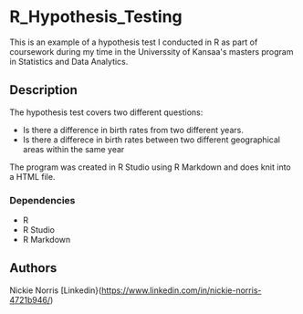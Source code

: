 # R_Hypothesis_Testing

This is an example of a hypothesis test I conducted in R as part of coursework during my time in the Universsity of Kansaa's masters program in Statistics and Data Analytics.

## Description

The hypothesis test covers two different questions:
* Is there a difference in birth rates from two different years.
* Is there a differece in birth rates between two different geographical areas within the same year

The program was created in R Studio using R Markdown and does knit into a HTML file. 

### Dependencies

* R
* R Studio
* R Markdown

## Authors

Nickie Norris
[Linkedin}(https://www.linkedin.com/in/nickie-norris-4721b946/)
